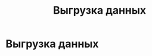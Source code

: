 ﻿---
layout: default
title: Выгрузка данных
nav_order: 4
parent: Работа с системой
has_children: false
---

Выгрузка данных
===============
